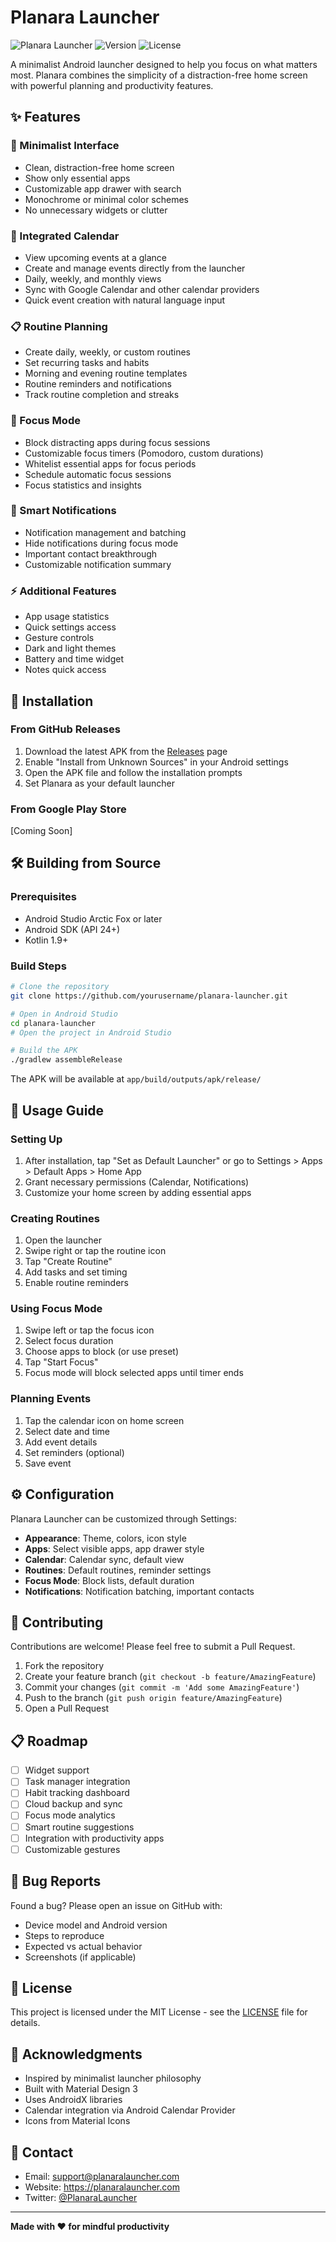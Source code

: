 # Planara Launcher

![Planara Launcher](https://img.shields.io/badge/platform-Android-green.svg)
![Version](https://img.shields.io/badge/version-1.0.9-blue.svg)
![License](https://img.shields.io/badge/license-MIT-orange.svg)

A minimalist Android launcher designed to help you focus on what matters most. Planara combines the simplicity of a distraction-free home screen with powerful planning and productivity features.

## ✨ Features

### 🎯 Minimalist Interface
- Clean, distraction-free home screen
- Show only essential apps
- Customizable app drawer with search
- Monochrome or minimal color schemes
- No unnecessary widgets or clutter

### 📅 Integrated Calendar
- View upcoming events at a glance
- Create and manage events directly from the launcher
- Daily, weekly, and monthly views
- Sync with Google Calendar and other calendar providers
- Quick event creation with natural language input

### 📋 Routine Planning
- Create daily, weekly, or custom routines
- Set recurring tasks and habits
- Morning and evening routine templates
- Routine reminders and notifications
- Track routine completion and streaks

### 🧘 Focus Mode
- Block distracting apps during focus sessions
- Customizable focus timers (Pomodoro, custom durations)
- Whitelist essential apps for focus periods
- Schedule automatic focus sessions
- Focus statistics and insights

### 🔔 Smart Notifications
- Notification management and batching
- Hide notifications during focus mode
- Important contact breakthrough
- Customizable notification summary

### ⚡ Additional Features
- App usage statistics
- Quick settings access
- Gesture controls
- Dark and light themes
- Battery and time widget
- Notes quick access

<!--## 📱 Screenshots-->

<!--//[Add screenshots here]-->

## 🚀 Installation

### From GitHub Releases
1. Download the latest APK from the [Releases](https://github.com/yourusername/planara-launcher/releases) page
2. Enable "Install from Unknown Sources" in your Android settings
3. Open the APK file and follow the installation prompts
4. Set Planara as your default launcher

### From Google Play Store
[Coming Soon]

## 🛠️ Building from Source

### Prerequisites
- Android Studio Arctic Fox or later
- Android SDK (API 24+)
- Kotlin 1.9+

### Build Steps
```bash
# Clone the repository
git clone https://github.com/yourusername/planara-launcher.git

# Open in Android Studio
cd planara-launcher
# Open the project in Android Studio

# Build the APK
./gradlew assembleRelease
```

The APK will be available at `app/build/outputs/apk/release/`

## 📖 Usage Guide

### Setting Up
1. After installation, tap "Set as Default Launcher" or go to Settings > Apps > Default Apps > Home App
2. Grant necessary permissions (Calendar, Notifications)
3. Customize your home screen by adding essential apps

### Creating Routines
1. Open the launcher
2. Swipe right or tap the routine icon
3. Tap "Create Routine"
4. Add tasks and set timing
5. Enable routine reminders

### Using Focus Mode
1. Swipe left or tap the focus icon
2. Select focus duration
3. Choose apps to block (or use preset)
4. Tap "Start Focus"
5. Focus mode will block selected apps until timer ends

### Planning Events
1. Tap the calendar icon on home screen
2. Select date and time
3. Add event details
4. Set reminders (optional)
5. Save event

## ⚙️ Configuration

Planara Launcher can be customized through Settings:

- **Appearance**: Theme, colors, icon style
- **Apps**: Select visible apps, app drawer style
- **Calendar**: Calendar sync, default view
- **Routines**: Default routines, reminder settings
- **Focus Mode**: Block lists, default duration
- **Notifications**: Notification batching, important contacts

## 🤝 Contributing

Contributions are welcome! Please feel free to submit a Pull Request.

1. Fork the repository
2. Create your feature branch (`git checkout -b feature/AmazingFeature`)
3. Commit your changes (`git commit -m 'Add some AmazingFeature'`)
4. Push to the branch (`git push origin feature/AmazingFeature`)
5. Open a Pull Request

## 📋 Roadmap

- [ ] Widget support
- [ ] Task manager integration
- [ ] Habit tracking dashboard
- [ ] Cloud backup and sync
- [ ] Focus mode analytics
- [ ] Smart routine suggestions
- [ ] Integration with productivity apps
- [ ] Customizable gestures

## 🐛 Bug Reports

Found a bug? Please open an issue on GitHub with:
- Device model and Android version
- Steps to reproduce
- Expected vs actual behavior
- Screenshots (if applicable)

## 📄 License

This project is licensed under the MIT License - see the [LICENSE](LICENSE) file for details.

## 🙏 Acknowledgments

- Inspired by minimalist launcher philosophy
- Built with Material Design 3
- Uses AndroidX libraries
- Calendar integration via Android Calendar Provider
- Icons from Material Icons

## 📧 Contact

- Email: support@planaralauncher.com
- Website: https://planaralauncher.com
- Twitter: [@PlanaraLauncher](https://twitter.com/PlanaraLauncher)

---

**Made with ❤️ for mindful productivity**
